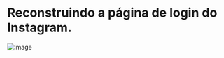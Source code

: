 # Reconstruindo a página de login do Instagram.
![image](https://user-images.githubusercontent.com/73195388/183305841-58237d37-aa7b-487e-ab3d-0902cdef5d53.png)
